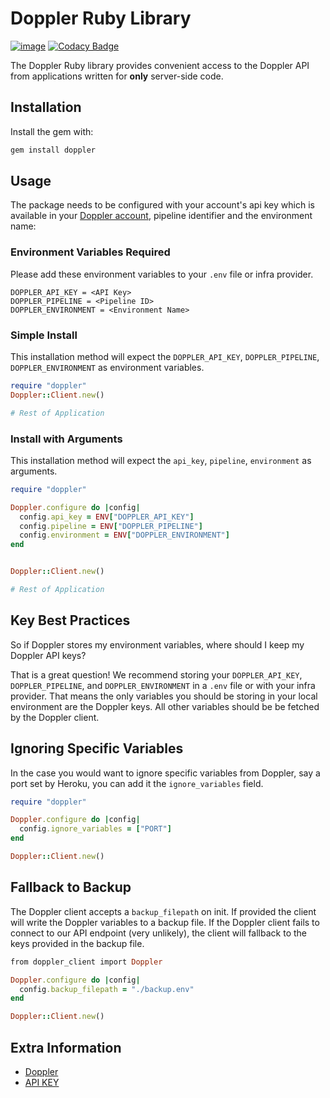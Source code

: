 # Doppler Ruby Library

[![image](https://img.shields.io/gem/v/doppler-client.svg)](https://rubygems.org/gems/doppler-client)
[![Codacy Badge](https://api.codacy.com/project/badge/Grade/92ec3d37764c40da8dffb6a85c6cbfa4)](https://www.codacy.com/app/Doppler/ruby-client?utm_source=github.com&amp;utm_medium=referral&amp;utm_content=DopplerHQ/ruby-client&amp;utm_campaign=Badge_Grade)

The Doppler Ruby library provides convenient access to the Doppler API from
applications written for **only** server-side code.

## Installation

Install the gem with:
``` bash
gem install doppler
```

## Usage

The package needs to be configured with your account's api key which is available in your [Doppler account](https://doppler.com/workplace/api_key), pipeline identifier and the environment name:


### Environment Variables Required
Please add these environment variables to your `.env` file or infra provider.

```
DOPPLER_API_KEY = <API Key>
DOPPLER_PIPELINE = <Pipeline ID>
DOPPLER_ENVIRONMENT = <Environment Name>
```

### Simple Install
This installation method will expect the `DOPPLER_API_KEY`, `DOPPLER_PIPELINE`, `DOPPLER_ENVIRONMENT` as environment variables.

``` ruby
require "doppler"
Doppler::Client.new()

# Rest of Application
```

### Install with Arguments
This installation method will expect the `api_key`, `pipeline`, `environment` as arguments.

``` ruby
require "doppler"

Doppler.configure do |config|
  config.api_key = ENV["DOPPLER_API_KEY"]
  config.pipeline = ENV["DOPPLER_PIPELINE"]
  config.environment = ENV["DOPPLER_ENVIRONMENT"]
end


Doppler::Client.new()

# Rest of Application
```

## Key Best Practices

So if Doppler stores my environment variables, where should I keep my Doppler API keys?

That is a great question! We recommend storing your `DOPPLER_API_KEY`, `DOPPLER_PIPELINE`, and `DOPPLER_ENVIRONMENT` 
in a `.env` file or with your infra provider. That means the only variables you should be storing in your local environment are the Doppler keys. All other variables should be be fetched by the Doppler client.


## Ignoring Specific Variables

In the case you would want to ignore specific variables from Doppler, say a port set by Heroku, you can add it the `ignore_variables` field.

``` ruby
require "doppler"

Doppler.configure do |config|
  config.ignore_variables = ["PORT"]
end

Doppler::Client.new()
```

## Fallback to Backup

The Doppler client accepts a `backup_filepath` on init. If provided the client will write
the Doppler variables to a backup file. If the Doppler client fails to connect to our API
endpoint (very unlikely), the client will fallback to the keys provided in the backup file.

``` ruby
from doppler_client import Doppler

Doppler.configure do |config|
  config.backup_filepath = "./backup.env"
end

Doppler::Client.new()
```

## Extra Information

- [Doppler](https://doppler.com)
- [API KEY](https://doppler.com/workplace/api_key)
